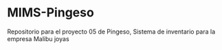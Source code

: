 # MIMS-Pingeso
Repositorio para el proyecto 05 de Pingeso, Sistema de inventario para la empresa Malibu joyas
